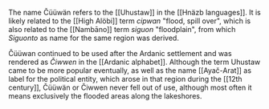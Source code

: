 The name Čüüwän refers to the [[Uhustaw]] in the [[Hnäzb languages]]. It is likely related to the [[High Alöbi]] term *cipwan* "flood, spill over", which is also related to the [[Nambāno]] term *siguon* "floodplain", from which *Siguonto* as name for the same region was derived. 

Čüüwan continued to be used after the Ardanic settlement and was rendered as *Čiwwen* in the [[Ardanic alphabet]]. Although the term Uhustaw came to be more popular eventually, as well as the name [[Ayač-Arat]] as label for the political entity, which arose in that region during the [[12th century]], Čüüwän or Čiwwen never fell out of use, although most often it means exclusively the flooded areas along the lakeshores. 
